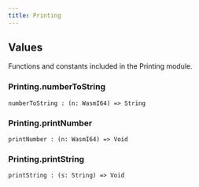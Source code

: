 ```yaml
---
title: Printing
---
```


## Values

Functions and constants included in the Printing module.

### Printing.**numberToString**

```grain
numberToString : (n: WasmI64) => String
```

### Printing.**printNumber**

```grain
printNumber : (n: WasmI64) => Void
```

### Printing.**printString**

```grain
printString : (s: String) => Void
```

